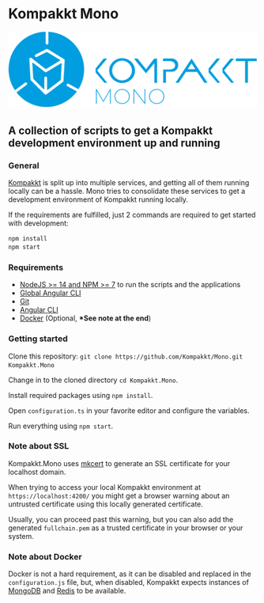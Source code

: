 # Kompakkt Mono

<p align="center">
    <img src="https://github.com/Kompakkt/Assets/raw/main/mono-logo.png" alt="Kompakkt Mono Logo" width="600">
</p>

## A collection of scripts to get a Kompakkt development environment up and running

### General

[Kompakkt](https://github.com/Kompakkt/Kompakkt) is split up into multiple services, and getting all of them running locally can be a hassle. Mono tries to consolidate these services to get a development environment of Kompakkt running locally.

If the requirements are fulfilled, just 2 commands are required to get started with development:

```bash
npm install
npm start
```

### Requirements

- [NodeJS >= 14 and NPM >= 7](https://nodejs.org/en/download/) to run the scripts and the applications
- [Global Angular CLI](https://angular.io/cli#installing-angular-cli)
- [Git](https://git-scm.com/book/en/v2/Getting-Started-Installing-Git)
- [Angular CLI](https://angular.io/cli#installing-angular-cli)
- [Docker](https://docs.docker.com/get-docker/) (Optional, **\*See note at the end**)

### Getting started

Clone this repository:
`git clone https://github.com/Kompakkt/Mono.git Kompakkt.Mono`

Change in to the cloned directory `cd Kompakkt.Mono`.

Install required packages using `npm install`.

Open `configuration.ts` in your favorite editor and configure the variables.

Run everything using `npm start`.

### Note about SSL

Kompakkt.Mono uses [mkcert](https://www.npmjs.com/package/mkcert) to generate an SSL certificate for your localhost domain.

When trying to access your local Kompakkt environment at `https://localhost:4200/` you might get a browser warning about an untrusted certificate using this locally generated certificate.

Usually, you can proceed past this warning, but you can also add the generated `fullchain.pem` as a trusted certificate in your browser or your system.

### Note about Docker

Docker is not a hard requirement, as it can be disabled and replaced in the `configuration.js` file, but, when disabled, Kompakkt expects instances of [MongoDB](https://www.mongodb.com/) and [Redis](https://redis.io/) to be available.
